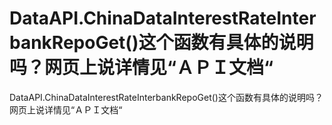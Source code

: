 # DataAPI.ChinaDataInterestRateInterbankRepoGet()这个函数有具体的说明吗？网页上说详情见“ＡＰＩ文档“

DataAPI.ChinaDataInterestRateInterbankRepoGet()这个函数有具体的说明吗？网页上说详情见“ＡＰＩ文档“
